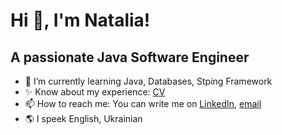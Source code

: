 # Hi 👋, I'm Natalia!
## A passionate Java Software Engineer


- 🌱 I’m currently learning Java, Databases, Stping Framework
- ✨ Know about my experience: [CV](https://drive.google.com/file/d/1mSiqXnomj5-Kzs06Lf0jhM7yerN2UTH9/view?usp=sharing)
- 📫 How to reach me:  You can write me on [LinkedIn](https://www.linkedin.com/in/natalia-boichenko/), [email](mailto:natalya.andriychuk@gmail.com)
- 🌎 I speek English, Ukrainian

